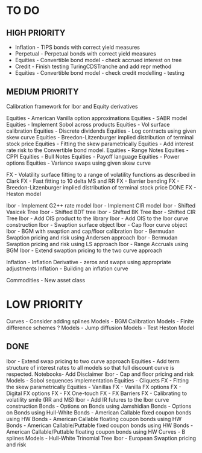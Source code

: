 # TO DO

## HIGH PRIORITY
* Inflation - TIPS bonds with correct yield measures
* Perpetual - Perpetual bonds with correct yield measures
* Equities - Convertible bond model  - check accrued interest on tree
* Credit - Finish testing TuringCDSTranche and add repr method
* Equities - Convertible bond model  - check credit modelling - testing

## MEDIUM PRIORITY
Calibration framework for Ibor and Equity derivatives

Equities - American Vanilla option approximations
Equities - SABR model
Equities - Implement Sobol across products
Equities - Vol surface calibration
Equities - Discrete dividends
Equities - Log contracts using given skew curve
Equities - Breedon-Litzenburger implied distribution of terminal stock price
Equities - Fitting the skew parametrically
Equities - Add interest rate risk to the Convertible bond model.
Equities - Range Notes
Equities - CPPI
Equities - Bull Notes
Equities - Payoff language
Equities - Power options
Equities - Variance swaps using given skew curve

FX - Volatility surface fitting to a range of volatility functions as described in Clark
FX - Fast fitting to 10 delta MS and RR
FX - Barrier bending
FX - Breedon-Litzenburger implied distribution of terminal stock price DONE
FX - Heston model

Ibor - Implement G2++ rate model
Ibor - Implement CIR model
Ibor - Shifted Vasicek Tree
Ibor - Shifted BDT tree
Ibor - Shifted BK Tree
Ibor - Shifted CIR Tree
Ibor - Add OIS product to the library
Ibor - Add OIS to the Ibor curve construction
Ibor - Swaption surface object
Ibor - Cap floor curve object
Ibor - BGM with swaption and cap/floor calibration
Ibor - Bermudan Swaption pricing and risk using Andersen approach
Ibor - Bermudan Swaption pricing and risk using LS approach
Ibor - Range Accruals using BGM
Ibor - Extend swaption pricing to the two curve approach

Inflation - Inflation Derivative - zeros and swaps using appropriate adjustments
Inflation - Building an inflation curve

Commodities - New asset class

# LOW PRIORITY
Curves - Consider adding splines
Models - BGM Calibration
Models - Finite difference schemes ?
Models - Jump diffusion
Models - Test Heston Model


## DONE
Ibor - Extend swap pricing to two curve approach
Equities - Add term structure of interest rates to all models so that full discount curve is respected.
Notebooks- Add Disclaimer
Ibor - Cap and floor pricing and risk
Models - Sobol sequences implementation
Equities - Cliquets
FX - Fitting the skew parametrically
Equities - Vanillas
FX - Vanilla FX options
FX - Digital FX options
FX - FX One-touch
FX - FX Barriers
FX - Calibrating to volatility smile (RR and MS)
Ibor - Add IR futures to the Ibor curve construction
Bonds - Options on Bonds using Jamshidian
Bonds - Options on Bonds using Hull-White
Bonds - American Callable fixed coupon bonds using HW
Bonds - American Callable floating coupon bonds using HW
Bonds - American Callable/Puttable fixed coupon bonds using HW
Bonds - American Callable/Puttable floating coupon bonds using HW
Curves - B splines
Models - Hull-White Trinomial Tree
Ibor - European Swaption pricing and risk
